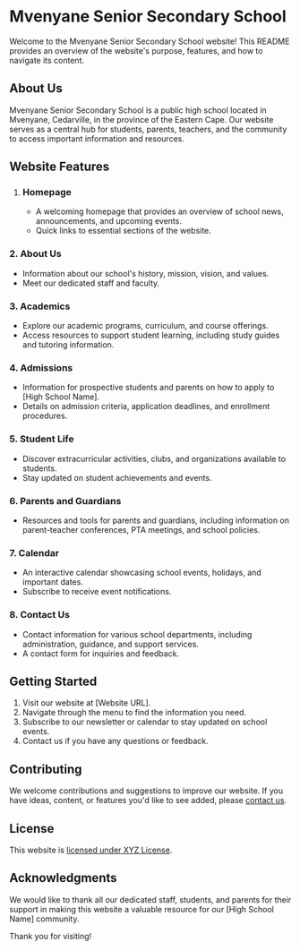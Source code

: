 <h1>Mvenyane Senior Secondary School</h1>
Welcome to the Mvenyane Senior Secondary School website! This README provides an overview of the website's purpose, features, and how to navigate its content.

<h2>About Us</h2>

Mvenyane Senior Secondary School is a public high school located in Mvenyane, Cedarville, in the province of the Eastern Cape. Our website serves as a central hub for students, parents, teachers, and the community to access important information and resources.

<h2>Website Features</h2>
<ol>
    <li><h3>Homepage</h3></li>
        <p>
            <ul>
                <li>A welcoming homepage that provides an overview of school news, announcements, and upcoming events.</li>
                <li>Quick links to essential sections of the website.</li>
            </ul>
        </p>
</ol>
 
### 2. About Us

- Information about our school's history, mission, vision, and values.
- Meet our dedicated staff and faculty.

### 3. Academics

- Explore our academic programs, curriculum, and course offerings.
- Access resources to support student learning, including study guides and tutoring information.

### 4. Admissions

- Information for prospective students and parents on how to apply to [High School Name].
- Details on admission criteria, application deadlines, and enrollment procedures.

### 5. Student Life

- Discover extracurricular activities, clubs, and organizations available to students.
- Stay updated on student achievements and events.

### 6. Parents and Guardians

- Resources and tools for parents and guardians, including information on parent-teacher conferences, PTA meetings, and school policies.

### 7. Calendar

- An interactive calendar showcasing school events, holidays, and important dates.
- Subscribe to receive event notifications.

### 8. Contact Us

- Contact information for various school departments, including administration, guidance, and support services.
- A contact form for inquiries and feedback.

## Getting Started

1. Visit our website at [Website URL].
2. Navigate through the menu to find the information you need.
3. Subscribe to our newsletter or calendar to stay updated on school events.
4. Contact us if you have any questions or feedback.

## Contributing

We welcome contributions and suggestions to improve our website. If you have ideas, content, or features you'd like to see added, please [contact us](mailto:contact@example.com).

## License

This website is [licensed under XYZ License](LICENSE.md).

## Acknowledgments

We would like to thank all our dedicated staff, students, and parents for their support in making this website a valuable resource for our [High School Name] community.

Thank you for visiting!